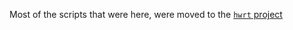 Most of the scripts that were here, were moved to the
[`hwrt` project](https://github.com/MartinThoma/hwrt)